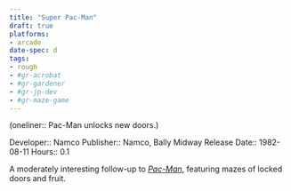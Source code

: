 ```yaml
---
title: "Super Pac-Man"
draft: true
platforms:
- arcade
date-spec: d
tags:
- rough
- #gr-acrobat 
- #gr-gardener 
- #gr-jp-dev 
- #gr-maze-game 
---
```


(oneliner:: Pac-Man unlocks new doors.)

Developer:: Namco
Publisher:: Namco, Bally Midway
Release Date:: 1982-08-11
Hours:: 0.1

A moderately interesting follow-up to *[Pac-Man](gamerecs/Pac-Man.md)*, featuring mazes of locked doors and fruit.
